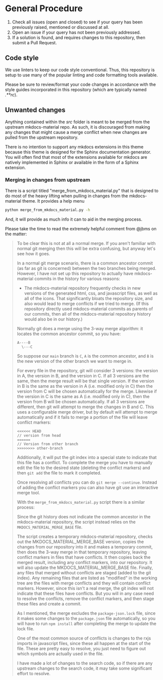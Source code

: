# General Procedure

1. Check all issues (open and closed) to see if your query has been previously raised, mentioned or discussed at all.
2. Open an issue if your query has not been previously addressed.
3. If a solution is found, and requires changes to this repository, then submit a Pull Request.

## Code style

We use linters to keep our code style conventional. Thus, this repository is setup to use many of the popular linting and code formatting tools available.

Please be sure to review/format your code changes in accordance with the style guides incorporated in this repository (which are typically named _.**rc_).

## Unwanted changes

Anything contained within the _src_ folder is meant to be merged from the upstream mkdocs-material repo. As such, it is discouraged from making any changes that might cause a merge conflict when new changes are pulled from the upstream repository.

There is no intention to support any mkdocs extensions in this theme because this theme is designed for the Sphinx documentation generator. You will often find that most of the extensions available for mkdocs are natively implemented in Sphinx or available in the form of a Sphinx extension.

### Merging in changes from upstream

There is a script titled "merge_from_mkdocs_material.py" that is designed to do most of the heavy lifting when pulling in changes from the mkdocs-material theme. It provides a help menu

```sh
python merge_from_mkdocs_material.py -h
```

And, it will provide as much info it can to aid in the merging process.

Please take the time to read the extremely helpful comment from @jbms on the matter:

> To be clear this is not at all a normal merge.  If you aren't familiar with normal git merging then this will be extra confusing, but anyway let's see how it goes.
>
> In a normal git merge scenario, there is a common ancestor commit (as far as git is concerned) between the two branches being merged.  However, I have not set up this repository to actually have mkdocs-material commits in the history for various reasons:
>
> - The mkdocs-material repository frequently checks in new versions of the generated html, css, and javascript files, as well as all of the icons.  That significantly bloats the repository size, and also would lead to merge conflicts if we tried to merge.  (If this repository directly used mkdocs-material commits as parents of our commits, then all of the mkdocs-material repository history would also be in our history.)
>
> Normally git does a merge using the 3-way merge algorithm: it locates the common ancestor commit, so you have:
>
> ```text
> A----B
>   \---C
> ```
>
> So suppose our `main` branch is `C`, `A` is the common ancestor, and `B` is the new version of the other branch we want to merge in.
>
> For every file in the repository, git will consider 3 versions: the version in A, the version in B, and the version in C.  If all 3 versions are the same, then the merge result will be that single version.  If the version in B is the same as the version in A (i.e. modified only in C) then the version from C will be chosen automatically for the merge.  Likewise if the version in C is the same as A (i.e. modified only in C), then the version from B will be chosen automatically.  If all 3 versions are different, then git will attempt to merge the changes in B and C.  This uses a configurable merge driver, but by default will attempt to merge automatically and if it fails to merge a portion of the file will leave conflict markers:
>
> ```text
> <<<<<< HEAD
> // version from head
> ======
> // Version from other branch
> >>>>>>>> other-branch
> ```
>
> Additionally, it will put the git index into a special state to indicate that this file has a conflict.  To complete the merge you have to manually edit the file to the desired state (deleting the conflict markers) and then `git add` the file to mark it completed.
>
> Once resolving all conflicts you can do `git merge --continue`.  Instead of adding the conflict markers you can also have git use an interactive merge tool.
>
> With the `merge_from_mkdocs_material.py` script there is a similar process:
>
> Since the git history does not indicate the common ancestor in the mkdocs-material repository, the script instead relies on the `MKDOCS_MATERIAL_MERGE_BASE` file.
>
> The script creates a temporary mkdocs-material repository, checks out the MKDOCS_MATERIAL_MERGE_BASE  version, copies the changes from our repository into it and makes a temporary commit, then does the 3-way merge in that temporary repository, leaving conflict markers in files that have conflicts.  It then copies back the merged result, including any conflict markers, into our repository.  It will also update the MKDOCS_MATERIAL_MERGE_BASE file.  Finally, any files that merged without conflicts are staged (added to the git index).  Any remaining files that are listed as "modified" in the working tree are the files with merge conflicts and they will contain conflict markers.  However, since this isn't a real merge, the git index will not indicate that these files have conflicts.  But you will in any case need to resolve the conflicts, remove the conflict markers, and then stage these files and create a commit.
>
> As I mentioned, the merge excludes the `package-json.lock` file, since it makes some changes to the `package.json` file automatically, so you will have to run `npm install` after completing the merge to update the lock file.
>
> One of the most common source of conflicts is changes to the rxjs imports in javascript files, since these all happen at the start of the file.  These are pretty easy to resolve, you just need to figure out which symbols are actually used in the file.
>
> I have made a lot of changes to the search code, so if there are any upstream changes to the search code, it may take some significant effort to resolve.
